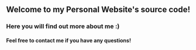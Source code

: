 ## Welcome to my Personal Website's source code!

### Here you will find out more about me :)

#### Feel free to contact me if you have any questions!
